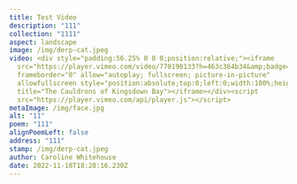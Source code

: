 ```yaml
---
title: Test Video
description: "111"
collection: "1111"
aspect: landscape
image: /img/derp-cat.jpeg
video: <div style="padding:56.25% 0 0 0;position:relative;"><iframe
  src="https://player.vimeo.com/video/770190133?h=463c364b34&amp;badge=0&amp;autopause=0&amp;player_id=0&amp;app_id=58479"
  frameborder="0" allow="autoplay; fullscreen; picture-in-picture"
  allowfullscreen style="position:absolute;top:0;left:0;width:100%;height:100%;"
  title="The Cauldrons of Kingsdown Bay"></iframe></div><script
  src="https://player.vimeo.com/api/player.js"></script>
metaImage: /img/face.jpg
alt: "11"
poem: "111"
alignPoemLeft: false
address: "111"
stamp: /img/derp-cat.jpeg
author: Caroline Whitehouse
date: 2022-11-18T18:28:16.230Z
---
```

